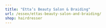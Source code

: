 ```yaml
---
title: "Etta’s Beauty Salon & Braiding"
url: /essex/ettas-beauty-salon-and-braiding/
shop: hairdresser
---
```

